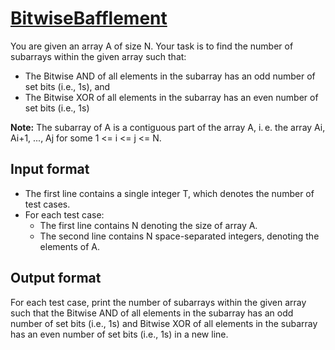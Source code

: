 # [BitwiseBafflement][link]

You are given an array A of size N. Your task is to find the number of subarrays within the given array such that:

- The Bitwise AND of all elements in the subarray has an odd number of set bits (i.e., 1s), and
- The Bitwise XOR of all elements in the subarray has an even number of set bits (i.e., 1s)

**Note:** The subarray of A is a contiguous part of the array A, i. e. the array Ai, Ai+1, ..., Aj for some 1 <= i <= j <= N.

## Input format

- The first line contains a single integer T, which denotes the number of test cases.
- For each test case:
  - The first line contains N denoting the size of array A.
  - The second line contains N space-separated integers, denoting the elements of A.

## Output format

For each test case, print the number of subarrays within the given array such that the Bitwise AND of all elements in the subarray has an odd number of set bits (i.e., 1s) and Bitwise XOR of all elements in the subarray has an even number of set bits (i.e., 1s) in a new line.

[link]: https://www.hackerearth.com/practice/basic-programming/bit-manipulation/basics-of-bit-manipulation/practice-problems/algorithm/bitwisebafflement-00eabd02/
